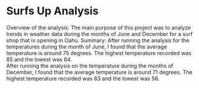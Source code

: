 # Surfs Up Analysis

Overview of the analysis: 
The main purpose of this project was to analyze trends in weather data during the months of June and December for a surf shop that is opening in Oahu.
Summary: 
After running the analysis for the temperatures during the month of June, I found that the average temperature is around 75 degrees. 
The highest temperature recorded was 85 and the lowest was 64.  
After running the analysis on the temperature during the months of December, I found that the average temperature is around 71 degrees.
The highest temperature recorded was 83 and the lowest was 56.
